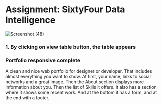 # Assignment: SixtyFour Data Intelligence
![Screenshot (48)](https://user-images.githubusercontent.com/68066033/127901239-8ec359f7-1fb6-4fe0-964f-fd83c5dc62d0.png=250px)
### 1. By clicking on view table button, the table appears
### Portfolio responsive complete
A clean and nice web portfolio for designer or developer. That includes almost everything you want to show. At first, your name, links to social networks and a great image. Then the About section displays more information about you. Then the list of Skills it offers. It also has a section where it shows some recent work. And at the bottom it has a form, and at the end with a footer.
